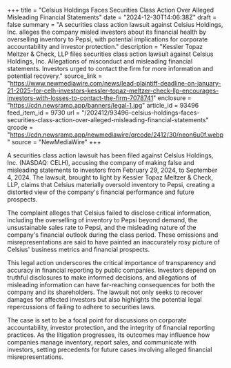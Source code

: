 +++
title = "Celsius Holdings Faces Securities Class Action Over Alleged Misleading Financial Statements"
date = "2024-12-30T14:06:38Z"
draft = false
summary = "A securities class action lawsuit against Celsius Holdings, Inc. alleges the company misled investors about its financial health by overselling inventory to Pepsi, with potential implications for corporate accountability and investor protection."
description = "Kessler Topaz Meltzer & Check, LLP files securities class action lawsuit against Celsius Holdings, Inc. Allegations of misconduct and misleading financial statements. Investors urged to contact the firm for more information and potential recovery."
source_link = "https://www.newmediawire.com/news/lead-plaintiff-deadline-on-january-21-2025-for-celh-investors-kessler-topaz-meltzer-check-llp-encourages-investors-with-losses-to-contact-the-firm-7078741"
enclosure = "https://cdn.newsramp.app/banners/legal-1.jpg"
article_id = 93496
feed_item_id = 9730
url = "/202412/93496-celsius-holdings-faces-securities-class-action-over-alleged-misleading-financial-statements"
qrcode = "https://cdn.newsramp.app/newmediawire/qrcode/2412/30/neon6u0f.webp"
source = "NewMediaWire"
+++

<p>A securities class action lawsuit has been filed against Celsius Holdings, Inc. (NASDAQ: CELH), accusing the company of making false and misleading statements to investors from February 29, 2024, to September 4, 2024. The lawsuit, brought to light by Kessler Topaz Meltzer & Check, LLP, claims that Celsius materially oversold inventory to Pepsi, creating a distorted view of the company's financial performance and future prospects.</p><p>The complaint alleges that Celsius failed to disclose critical information, including the overselling of inventory to Pepsi beyond demand, the unsustainable sales rate to Pepsi, and the misleading nature of the company's financial outlook during the class period. These omissions and misrepresentations are said to have painted an inaccurately rosy picture of Celsius' business metrics and financial prospects.</p><p>This legal action underscores the critical importance of transparency and accuracy in financial reporting by public companies. Investors depend on truthful disclosures to make informed decisions, and allegations of misleading information can have far-reaching consequences for both the company and its shareholders. The lawsuit not only seeks to recover damages for affected investors but also highlights the potential legal repercussions of failing to adhere to securities laws.</p><p>The case is set to be a focal point for discussions on corporate accountability, investor protection, and the integrity of financial reporting practices. As the litigation progresses, its outcomes may influence how companies manage inventory, report sales, and communicate with investors, setting precedents for future cases involving alleged financial misrepresentations.</p>